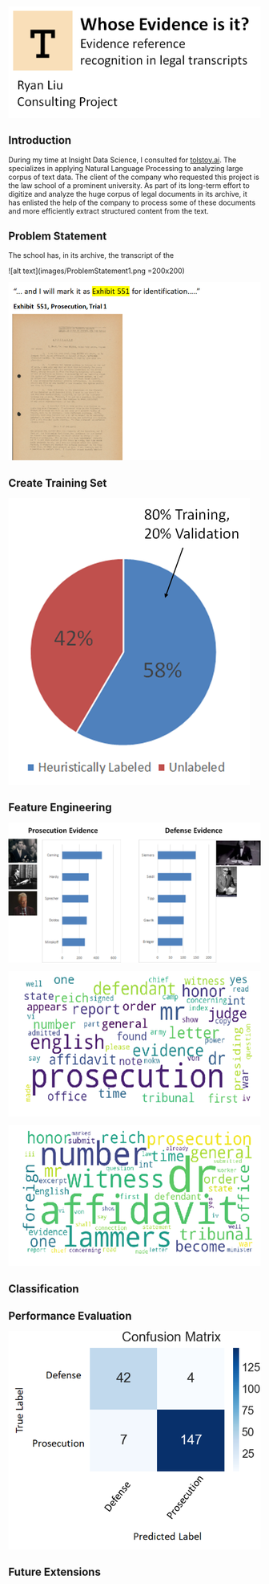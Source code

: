 ![alt text](images/title.png)

## Introduction
During my time at Insight Data Science, I consulted for [tolstoy.ai](https://tolstoy.ai/). The specializes in applying Natural Language Processing to analyzing large corpus of text data. The client of the company who requested this project is the law school of a prominent university. As part of its long-term effort to digitize and analyze the huge corpus of legal documents in its archive, it has enlisted the help of the company to process some of these documents and more efficiently extract structured content from the text.  

## Problem Statement
The school has, in its archive, the transcript of the   

![alt text](images/ProblemStatement1.png =200x200)

![alt text](images/ProblemStatement2.png)


## Create Training Set

![alt text](images/TrainSet.png)

## Feature Engineering 

![alt text](images/Features1.png)

![alt text](images/Features2.png)

![alt text](images/Features3.png)


## Classification


## Performance Evaluation

![alt text](images/Evaluation.png)

## Future Extensions
